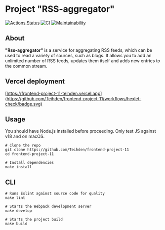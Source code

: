 # Project "RSS-aggregator"
[![Actions Status](https://github.com/Teihden/frontend-project-11/workflows/hexlet-check/badge.svg)](https://github.com/Teihden/frontend-project-11/actions)
[![CI](https://github.com/Teihden/frontend-project-11/workflows/CI/badge.svg)](https://github.com/Teihden/frontend-project-11/actions/workflows/CI.yml)
[![Maintainability](https://api.codeclimate.com/v1/badges/1b3b9d77404f3cf27cd4/maintainability)](https://codeclimate.com/github/Teihden/frontend-project-11/maintainability)

## About

**"Rss-aggregator"**  is a service for aggregating RSS feeds, which can be used to read a variety of sources, such as blogs. It allows you to add an unlimited number of RSS feeds, updates them itself and adds new entries to the common stream.

## Vercel deployment
[https://frontend-project-11-teihden.vercel.app](https://github.com/Teihden/frontend-project-11/workflows/hexlet-check/badge.svg)

## Usage

You should have Node.js installed before proceeding. Only test JS against v18 and on macOS.

```shell
# Clone the repo
git clone https://github.com/Teihden/frontend-project-11
cd frontend-project-11

# Install dependencies
make install
```

## CLI

```shell
# Runs Eslint against source code for quality
make lint

# Starts the Webpack development server
make develop

# Starts the project build
make build
```
